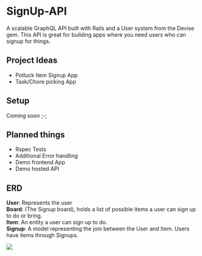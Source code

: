 <h1>SignUp-API</h1>
<p>A scalable GraphQL API built with Rails and a User system from the Devise gem. This API is great for building apps where you need users who can signup for things.</p>

<h2>Project Ideas</h2>
<ul>
<li>Potluck Item Signup App</li>
<li>Task/Chore picking App</li>
</ul>

<h2>Setup</h2>
Coming soon ;-;

<h2>Planned things</h2>
<ul>
<li>Rspec Tests</li>
<li>Additional Error handling</li>
<li>Demo frontend App</li>
<li>Demo hosted API</li>
</ul>



<h2>ERD</h2>
<b>User</b>: Represents the user </br>
<b>Board</b>: (The Signup board), holds a list of possible items a user can sign up to do or bring. </br>
<b>Item</b>: An entity a user can sign up to do.</br>
<b>Signup</b>: A model representing the join between the User and Item. Users have items through Signups.</br>

<img src="https://i.imgur.com/HXKNtaD.png"></img>